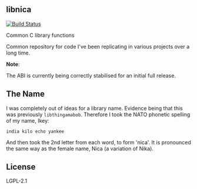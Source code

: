 libnica
-------

[![Build Status](https://travis-ci.org/ikeydoherty/libnica.svg?branch=master)](https://travis-ci.org/ikeydoherty/libnica)

Common C library functions


Common repository for code I've been replicating in various projects over a long
time.

**Note**:

The ABI is currently being correctly stabilised for an initial full release.

The Name
--------

I was completely out of ideas for a library name. Evidence being that this
was previously `libthingamabob`. Therefore I took the NATO phonetic spelling
of my name, Ikey:

	india kilo echo yankee

And then took the 2nd letter from each word, to form 'nica'. It is pronounced
the same way as the female name, Nica (a variation of Nika).

License
------

LGPL-2.1
